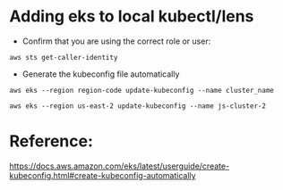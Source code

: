 # Adding eks to local kubectl/lens 

* Confirm that you are using the correct role or user:
```
aws sts get-caller-identity
```

* Generate the kubeconfig file automatically
```
aws eks --region region-code update-kubeconfig --name cluster_name

aws eks --region us-east-2 update-kubeconfig --name js-cluster-2

```

# Reference:
https://docs.aws.amazon.com/eks/latest/userguide/create-kubeconfig.html#create-kubeconfig-automatically
